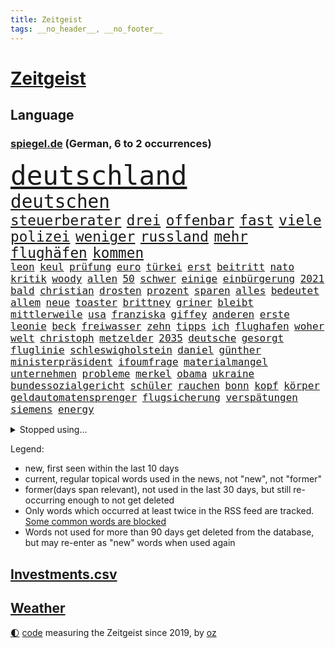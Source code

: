 ```yaml
---
title: Zeitgeist
tags: __no_header__, __no_footer__
---
```


# [Zeitgeist](https://oliz.io/zeitgeist/)

## Language

<h3><a href="https://www.spiegel.de" target="_blank">spiegel.de</a> (German, 6 to 2 occurrences)</h3>
<p style="font-family:monospace">
<span style="font-size:32pt"><a href="news_links.html#deutschland" class="current">deutschland</a></span>
<br>
<span style="font-size:22pt"><a href="news_links.html#deutschen" class="current">deutschen</a></span>
<br>
<span style="font-size:17pt"><a href="news_links.html#steuerberater" class="new">steuerberater</a></span>
<span style="font-size:17pt"><a href="news_links.html#drei" class="current">drei</a></span>
<span style="font-size:17pt"><a href="news_links.html#offenbar" class="current">offenbar</a></span>
<span style="font-size:17pt"><a href="news_links.html#fast" class="current">fast</a></span>
<span style="font-size:17pt"><a href="news_links.html#viele" class="current">viele</a></span>
<span style="font-size:17pt"><a href="news_links.html#polizei" class="current">polizei</a></span>
<span style="font-size:17pt"><a href="news_links.html#weniger" class="current">weniger</a></span>
<span style="font-size:17pt"><a href="news_links.html#russland" class="current">russland</a></span>
<span style="font-size:17pt"><a href="news_links.html#mehr" class="current">mehr</a></span>
<span style="font-size:17pt"><a href="news_links.html#flughäfen" class="current">flughäfen</a></span>
<span style="font-size:17pt"><a href="news_links.html#kommen" class="current">kommen</a></span>
<br>
<span style="font-size:12pt"><a href="news_links.html#leon" class="current">leon</a></span>
<span style="font-size:12pt"><a href="news_links.html#keul" class="new">keul</a></span>
<span style="font-size:12pt"><a href="news_links.html#prüfung" class="current">prüfung</a></span>
<span style="font-size:12pt"><a href="news_links.html#euro" class="current">euro</a></span>
<span style="font-size:12pt"><a href="news_links.html#türkei" class="current">türkei</a></span>
<span style="font-size:12pt"><a href="news_links.html#erst" class="current">erst</a></span>
<span style="font-size:12pt"><a href="news_links.html#beitritt" class="current">beitritt</a></span>
<span style="font-size:12pt"><a href="news_links.html#nato" class="current">nato</a></span>
<span style="font-size:12pt"><a href="news_links.html#kritik" class="current">kritik</a></span>
<span style="font-size:12pt"><a href="news_links.html#woody" class="new">woody</a></span>
<span style="font-size:12pt"><a href="news_links.html#allen" class="current">allen</a></span>
<span style="font-size:12pt"><a href="news_links.html#50" class="current">50</a></span>
<span style="font-size:12pt"><a href="news_links.html#schwer" class="current">schwer</a></span>
<span style="font-size:12pt"><a href="news_links.html#einige" class="current">einige</a></span>
<span style="font-size:12pt"><a href="news_links.html#einbürgerung" class="new">einbürgerung</a></span>
<span style="font-size:12pt"><a href="news_links.html#2021" class="current">2021</a></span>
<span style="font-size:12pt"><a href="news_links.html#bald" class="current">bald</a></span>
<span style="font-size:12pt"><a href="news_links.html#christian" class="current">christian</a></span>
<span style="font-size:12pt"><a href="news_links.html#drosten" class="current">drosten</a></span>
<span style="font-size:12pt"><a href="news_links.html#prozent" class="current">prozent</a></span>
<span style="font-size:12pt"><a href="news_links.html#sparen" class="current">sparen</a></span>
<span style="font-size:12pt"><a href="news_links.html#alles" class="current">alles</a></span>
<span style="font-size:12pt"><a href="news_links.html#bedeutet" class="current">bedeutet</a></span>
<span style="font-size:12pt"><a href="news_links.html#allem" class="current">allem</a></span>
<span style="font-size:12pt"><a href="news_links.html#neue" class="current">neue</a></span>
<span style="font-size:12pt"><a href="news_links.html#toaster" class="new">toaster</a></span>
<span style="font-size:12pt"><a href="news_links.html#brittney" class="current">brittney</a></span>
<span style="font-size:12pt"><a href="news_links.html#griner" class="current">griner</a></span>
<span style="font-size:12pt"><a href="news_links.html#bleibt" class="current">bleibt</a></span>
<span style="font-size:12pt"><a href="news_links.html#mittlerweile" class="current">mittlerweile</a></span>
<span style="font-size:12pt"><a href="news_links.html#usa" class="current">usa</a></span>
<span style="font-size:12pt"><a href="news_links.html#franziska" class="new">franziska</a></span>
<span style="font-size:12pt"><a href="news_links.html#giffey" class="new">giffey</a></span>
<span style="font-size:12pt"><a href="news_links.html#anderen" class="current">anderen</a></span>
<span style="font-size:12pt"><a href="news_links.html#erste" class="current">erste</a></span>
<span style="font-size:12pt"><a href="news_links.html#leonie" class="new">leonie</a></span>
<span style="font-size:12pt"><a href="news_links.html#beck" class="current">beck</a></span>
<span style="font-size:12pt"><a href="news_links.html#freiwasser" class="new">freiwasser</a></span>
<span style="font-size:12pt"><a href="news_links.html#zehn" class="current">zehn</a></span>
<span style="font-size:12pt"><a href="news_links.html#tipps" class="current">tipps</a></span>
<span style="font-size:12pt"><a href="news_links.html#ich" class="current">ich</a></span>
<span style="font-size:12pt"><a href="news_links.html#flughafen" class="current">flughafen</a></span>
<span style="font-size:12pt"><a href="news_links.html#woher" class="current">woher</a></span>
<span style="font-size:12pt"><a href="news_links.html#welt" class="current">welt</a></span>
<span style="font-size:12pt"><a href="news_links.html#christoph" class="current">christoph</a></span>
<span style="font-size:12pt"><a href="news_links.html#metzelder" class="new">metzelder</a></span>
<span style="font-size:12pt"><a href="news_links.html#2035" class="current">2035</a></span>
<span style="font-size:12pt"><a href="news_links.html#deutsche" class="current">deutsche</a></span>
<span style="font-size:12pt"><a href="news_links.html#gesorgt" class="current">gesorgt</a></span>
<span style="font-size:12pt"><a href="news_links.html#fluglinie" class="current">fluglinie</a></span>
<span style="font-size:12pt"><a href="news_links.html#schleswigholstein" class="current">schleswigholstein</a></span>
<span style="font-size:12pt"><a href="news_links.html#daniel" class="current">daniel</a></span>
<span style="font-size:12pt"><a href="news_links.html#günther" class="current">günther</a></span>
<span style="font-size:12pt"><a href="news_links.html#ministerpräsident" class="current">ministerpräsident</a></span>
<span style="font-size:12pt"><a href="news_links.html#ifoumfrage" class="current">ifoumfrage</a></span>
<span style="font-size:12pt"><a href="news_links.html#materialmangel" class="new">materialmangel</a></span>
<span style="font-size:12pt"><a href="news_links.html#unternehmen" class="current">unternehmen</a></span>
<span style="font-size:12pt"><a href="news_links.html#probleme" class="current">probleme</a></span>
<span style="font-size:12pt"><a href="news_links.html#merkel" class="current">merkel</a></span>
<span style="font-size:12pt"><a href="news_links.html#obama" class="current">obama</a></span>
<span style="font-size:12pt"><a href="news_links.html#ukraine" class="current">ukraine</a></span>
<span style="font-size:12pt"><a href="news_links.html#bundessozialgericht" class="new">bundessozialgericht</a></span>
<span style="font-size:12pt"><a href="news_links.html#schüler" class="current">schüler</a></span>
<span style="font-size:12pt"><a href="news_links.html#rauchen" class="current">rauchen</a></span>
<span style="font-size:12pt"><a href="news_links.html#bonn" class="current">bonn</a></span>
<span style="font-size:12pt"><a href="news_links.html#kopf" class="current">kopf</a></span>
<span style="font-size:12pt"><a href="news_links.html#körper" class="current">körper</a></span>
<span style="font-size:12pt"><a href="news_links.html#geldautomatensprenger" class="current">geldautomatensprenger</a></span>
<span style="font-size:12pt"><a href="news_links.html#flugsicherung" class="current">flugsicherung</a></span>
<span style="font-size:12pt"><a href="news_links.html#verspätungen" class="current">verspätungen</a></span>
<span style="font-size:12pt"><a href="news_links.html#siemens" class="current">siemens</a></span>
<span style="font-size:12pt"><a href="news_links.html#energy" class="current">energy</a></span>
</p>
<details>
<summary>Stopped using...</summary>
<p class="former" style="font-size:12pt">
aufgerufen(615) aussicht(615) tobt(615) vfl(615) wolfsburg(615) drama(614) geschichten(614) wirkte(614) gefährden(613) herbert(613) nötig(613) siegt(613) tieren(613) torjäger(613) vergeblich(613) achtelfinale(612) depressionen(612) einzelhandel(612) italiens(612) kliniken(612) sicherheitsbehörden(612) usaußenminister(612) bücher(611) ebenfalls(611) entwarnung(611) jugend(611) lebenslanger(611) marcel(611) präsidentschaftswahl(611) prüfen(611) senat(611) woran(611) angeblichen(610) boot(610) bundespolizei(610) daher(610) inter(610) krankenhäusern(610) negativ(610) scheinen(610) sechsten(610) ungewöhnlich(610) xi(610) bochum(609) debüt(609) ignoriert(609) leiten(609) rb(609) rennen(609) ringt(609) stets(609) streng(609) 130(608) aktien(608) bmw(608) brutale(608) bundesweite(608) einzug(608) erneute(608) gewaltige(608) meldete(608) serien(608) uhr(608) vergewaltigt(608) weshalb(608) wieler(608) zweier(608) ankunft(607) bekämpfung(607) entlässt(607) fabrik(607) freiburg(607) geschrieben(607) hinterlassen(607) kaputt(607) kochinstitut(607) landkreis(607) mali(607) seltenen(607) verheerenden(607) übt(607) belastet(606) bittere(606) dietmar(606) geändert(606) himmel(606) konzentrieren(606) walter(606) österreichs(606) andré(605) berichte(605) coronaimpfstoff(605) gebaut(605) kennt(605) konflikte(605) nominiert(605) rechtsextreme(605) schuldig(605) suspendiert(605) venezuela(605) verteilt(605) angebliche(604) beschwerden(604) bestimmt(604) diplomaten(604) erkennen(604) leid(604) regionen(604) stück(604) trennt(604) großbritanniens(603) härter(603) nahmen(603) politikerinnen(603) radsport(603) verteilung(603) wofür(603) zusammenarbeit(603) ehre(602) eindämmen(602) ertragen(602) finanzieren(602) kulissen(602) sc(602) schadet(602) studien(602) karte(601) punkten(601) richtige(601) e(600) manuel(600) reiste(600) trafen(600) 61(599) freilassung(599) geldstrafe(599) marke(599) meist(599) times(599) beschließen(598) ergibt(598) gestürzt(598) schwester(598) leichte(597) männliche(597) womit(597) 900(596) attentäter(596) entwickeln(596) kehrte(596) lücke(596) aktie(594) beantragt(594) geprägt(594) half(594) park(594) sendung(594) töten(594) 28(593) ministerpräsidentin(593) zukünftig(593) bande(592) mangel(592) verzweifelten(592) beiträge(591) beteiligen(591) marsch(591) rechtzeitig(591) rkichef(591) anzeichen(590) brechen(590) erderwärmung(590) geimpft(590) nachgewiesen(590) rivale(590) abgewiesen(589) pandemiebekämpfung(589) rettete(589) treiben(589) architekt(588) empfängt(587) erinnerung(587) händler(587) praktisch(587) enttäuschung(586) fernsehen(585) meines(585) iss(584) moderatorin(584) rose(584) überschritten(584) kracht(583) verhandeln(583) digital(582) nirgendwo(582) fortsetzung(581) papier(581) begrüßt(580) coronaauflagen(580) engpässe(580) hausarrest(580) rückstand(580) startete(580) bester(579) leider(578) sportler(578) ämter(578) erstochen(577) hand(577) trauern(577) enthüllungen(576) 2010(575) benötigen(575) bundeswehrsoldaten(575) jurist(575) runden(575) lockerungen(574) gewarnt(573) aktivist(572) termine(570) schwung(569) erfolgreichen(568) sogenannten(568) gruppen(567) gesundheitliche(566) laufbahn(562) unterbrochen(561) drohne(558) grüner(558) inseln(557) ungewöhnlichen(557) bbc(556) verursachte(555) csupolitiker(552) gewusst(548) aktionen(547) bösen(547) flog(543) erben(533) londons(527) nachrichtenagentur(511) lahmgelegt(472) unzureichend(472) direkten(470) bein(469) 4000(467) herren(467) konkreten(466) niemals(455) promille(454) inzidenzen(451) geimpften(449) elfjährigen(447) verantwortliche(445) investor(442) 15jähriger(439) prozessauftakt(423) airline(417) banken(414) genesen(396) nationaltrainer(390) schwerste(390) besonderes(389) johansson(384) genossen(379) kugel(379) gefilmt(377) gesichtet(374) stärkere(372) riesiger(371) argument(368) formiert(359) höherer(357) stundenlang(357) eröffnung(354) terroranschlag(352) profil(349) staatschefs(346) verwandten(343) veröffentlichung(341) absolviert(339) vierter(338) kilogramm(337) kämpften(335) festgehalten(333) schließung(333) gewartet(331) ralf(330) c(323) global(321) hamburgs(320) sichtbar(319) holocaustüberlebende(318) schutzmaßnahmen(318) vollständige(317) gremium(315) verzögerung(314) gesund(313) superstars(313) amoklauf(312) inszenieren(312) fossilen(310) jinping(306) sirenen(306) 700(304) schuhe(304) unterdrückung(304) garage(301) konzerns(301) dirk(293) europäisches(293) lina(292) zurückziehen(291) betreffen(290) günstiges(289) regierte(289) paket(288) kohleausstieg(284) wahrscheinlicher(284) hoffenheim(283) löscht(283) gemeinschaft(278) grenzzaun(278) papiere(277) befreiung(275) tsg(275) ließe(274) optimismus(274) teamkollege(273) erreichte(270) integration(269) kalten(266) wachsende(266) basis(264) manuela(263) befragt(262) entstanden(262) spiegelkorrespondent(261) elfjährige(260) jeffrey(259) vorteil(259) denkbar(255) historisches(255) bruch(254) floyd(254) zürich(254) auftritten(253) landtagswahl(253) abhängigkeit(252) belfast(252) jüdischen(252) schwesig(252) vorfeld(252) großbank(251) militärmanöver(251) verirrt(251) exportiert(250) kursieren(249) aufholjagd(248) australiens(247) rechtsradikale(247) höhle(246) gehofft(244) minus(244) beider(243) dreier(243) station(243) mischen(242) zentralen(242) krankenkasse(241) empfehlen(240) verschlechtert(238) wilde(238) zurückgezogen(238) swiss(237) bizarren(236) gedrängt(236) stau(236) einschätzungen(235) follower(235) betrunken(233) kürze(233) spiegelrecherchen(233) rangnick(231) rosa(231) rotterdam(230) emir(229) vereinbart(229) importieren(225) schick(225) penny(224) police(224) umsetzung(224) einsturz(223) polnischer(223) kommentiert(221) zugeständnisse(221) ungewöhnliche(220) verhandler(220) kardashian(217) rechtsextremer(217) vorwand(215) beliebt(214) houston(214) marschiert(214) porträtiert(214) tornados(214) superreiche(213) westlicher(212) netflixserie(211) genf(209) case(207) unterhaltung(205) breite(204) falle(204) fußballs(204) globaler(204) hinrichtungen(204) unosicherheitsrat(203) vorsitzender(203) rufe(202) getrennte(200) militärischen(200) stürzten(199) khan(198) quadrat(196) taucht(196) pech(194) stillen(194) vorstandschef(193) aufgespürt(192) auseinandersetzungen(192) außenministerium(192) entsteht(191) nagel(191) erwägen(188) management(188) modernisieren(187) ozean(187) vergangenes(187) amtsinhaber(186) meldung(185) menschenrechtslage(185) enormen(184) kanal(184) aston(183) falsches(182) sportliche(180) videochat(180) bestrafen(179) texte(179) verabschieden(179) unterirdischen(178) vollzogen(177) kuleba(175) unglücklich(175) brown(174) cnn(174) ewig(173) showdown(173) stimmte(173) erzwingen(172) geschildert(172) rasch(171) erleidet(170) juan(170) miliz(170) aufmischen(169) zuständig(169) downing(168) emotionale(168) geflohene(167) kriegsverbrecher(167) zerstörung(167) kriegsgebiet(166) pur(166) gleisen(165) maradona(165) rechtsstaat(165) südpazifik(165) offenbarte(164) langjährigen(163) kehrtwende(162) chinesisches(161) parat(160) supermärkten(160) alleingelassen(159) südosten(159) asien(158) deuten(158) gewaltigen(158) highlight(158) nutzlos(158) sozialleistungen(158) ingolstadt(157) krim(156) psychologin(156) schlüssel(156) juristischen(155) königlichen(155) sicherheitsgarantien(155) vorm(155) öffnete(155) ansprüche(154) carola(154) donezk(154) gefühlen(153) podcasts(153) mühsam(151) vatikans(151) zusammenhalt(151) elite(150) fähre(150) waffenstillstand(150) grafik(149) einbrecher(148) drohung(147) schwieriger(146) baute(145) mild(145) aggressive(144) dominant(144) nowitzki(144) nutzten(144) benutzen(143) trikot(143) dallas(141) mavericks(141) schnelltest(140) bundesarbeitsminister(139) einstufung(139) spendet(139) vielfalt(139) großbrand(138) streiken(138) albert(137) angebracht(137) anhand(135) teppich(135) täuschung(135) 1972(134) fitness(134) iraner(134) katars(134) allzeithoch(133) defizite(133) journalismus(133) testpflicht(133) zögerliche(133) anrede(132) elektronisch(132) handelte(132) klassenraum(132) population(132) speziell(132) verzweifeln(132) eigner(131) bestand(130) diabetes(130) gespürt(130) texanische(130) auffällig(129) satellitenbildern(128) serebrennikow(128) einheiten(127) massenmord(127) präsidium(127) ergeben(125) fehlverhalten(125) solo(125) fahrlässiger(124) scotland(124) staatengemeinschaft(124) yard(124) 23jährige(123) ehrendoktorwürde(122) missbrauchte(122) siegeszug(122) philosoph(121) regierungssitz(121) reichensteuer(121) schwarzenegger(121) bejubelt(120) reformiert(120) währungsfonds(120) dramatischer(119) fürchtete(119) knappe(119) monster(119) salah(118) artgenossen(117) zweistellige(117) neuseeländische(116) seoul(116) anhalten(115) diebstahls(115) untersuchungsbericht(115) akt(114) gedemütigt(114) herbei(114) lasten(114) pflegt(114) krasse(113) sarkastisch(113) don(112) sitz(112) tablet(112) verkehrskontrolle(112) abgedeckt(111) it(111) sturmböen(111) sturmtief(111) ansehen(110) gründlich(110) aufsichtsrat(109) funk(109) klares(108) zivilen(108) 40000(107) bezos(107) bnd(107) menschenrechtskommissarin(107) nestlé(107) realitystar(107) anzahl(106) sportlerin(106) glücksspiel(105) heidi(105) klum(105) initiative(104) prescht(104) theis(104) fieber(103) kluge(103) maus(103) zurückgewiesen(103) dubiosen(102) umzusetzen(102) windhorst(102) 80jährige(101) bretagne(101) flugkörper(101) travis(101) vergleichen(101) agent(100) befanden(100) pannen(100) spitzenkandidatin(100) überlebende(100) abgestimmt(99) baltischen(99) scott(99) taktik(99) litt(98) tinder(98) vorletzten(98) schwarzmeerflotte(97) sklaverei(97) impfdosis(96) rapperin(96) auslöst(95) westafrikanischen(95) beschwören(94) ressourcen(94) abgekommen(93) bibi(93) gewinnerin(93) pittsburgh(93) steelers(93) besatzung(92) prorussischer(92) regionalbahn(92) ukrainern(92) zähen(92) 1100(91) auftrat(91) austausch(91) bildungsnewsletter(91) donnerstagmorgen(91) putinregime(91) sicherheitsinteressen(91) ölpreis(91) anzutreten(90) auswanderern(90) dächer(90) missbrauchsfälle(90) nrwwahl(90) studio(90) örtlichen(90) absolvieren(89) geschäftsmänner(89) itzehoe(89) molotowcocktails(89) rosneft(89) schulklasse(89) babynahrung(88) bewaffnen(88) chefdiplomat(88) linkspartei(88) zunehmen(88) asienreise(87) dog(87) abbott(86) ampeln(86) ausländer(86) ferne(86) klimastiftung(86) robust(86) tina(86) waffenlobby(86) einstiger(85) graf(85) netrebko(85) radio(85) sperrte(85) treuen(85) vorankommen(85) achim(84) finnische(84) importstopp(84) luftschutzkeller(84) olena(84) reisegruppe(84) trickst(84) bekundet(83) exfreundin(83) fame(83) frauenleiche(83) gefangenschaft(83) netzsperren(83) obergrenze(83) schlucken(83) söldner(83) ungleiche(83) wappnen(83) amazonas(82) flächendeckend(82) iranische(82) lufthansatochter(82) rabatt(82) spendenaktion(82) terminals(82) austricksen(81) bundesgebiet(81) entnazifizierung(81) fotoprojekt(81) goldene(81) irpin(81) nächte(81) regisseurs(81) tweets(81) unterlegene(81) zugegeben(81) abhang(80) andauern(80) anden(80) ansteigen(80) cduministerpräsident(80) flüchtlingspolitik(80) fratzscher(80) innern(80) klassenerhalt(80) kot(80) schlaflose(80) aktionär(79) andrzej(79) duo(79) geschieht(79) hack(79) mädchens(79) pasta(79) scheinbar(79) wohngebiete(79) zank(79) altbundeskanzler(78) entbindungsstation(78) kriegswoche(78) wortbruch(78) ed(77) geschlossenen(77) bewegenden(76) dunkelziffer(76) entschlüsselt(76) links(76) pries(76) angriffskrieges(75) einsame(75) entlastungspaket(75) nutzern(75) rauchentwicklung(75) sexualisierte(75) sowjetpanzer(75) vereinbarte(75) handelsbeziehungen(74) ramstein(74) rar(74) tänzer(74) ablenkungsmanöver(73) destabilisieren(73) einmaligen(73) fürst(73) fürstin(73) hilflosigkeit(73) institutionen(73) kleidungsstück(73) sheeran(73) best(72) fachteam(72) fehlleistungen(72) fernsehsender(72) lieder(72) sibirien(72) sukyeol(72) yoon(72) delegationen(71) ernsthaften(71) kalt(71) magath(71) organisierte(71) aussagt(70) boliden(70) ergab(70) li(70) metro(70) mist(70) mittwochmorgen(70) natobeitritt(70) nähten(70) philippinischen(70) umgangen(70) downsyndrom(69) hungersnot(69) kraftstoff(69) mythen(69) peinliche(69) ukrainisch(69) assad(68) benachbarte(68) erfordert(68) sainz(68) true(68) cicero(67) exministerpräsident(67) faulheit(67) liveübertragung(67) nazanin(67) regie(67) verweis(67) zaghariratcliffe(67) firmengründer(66) neugeborene(66) pauschalen(66) vereint(66) überträgt(66) abtreibungsgesetz(65) erläutert(65) event(65) gegenbauer(65) natoübung(65) rhetorik(65) versenken(65) brüsseler(64) formel1rennen(64) psychologischer(64) riecht(64) bekunden(63) gräuel(63) interkontinentalrakete(63) kriegstage(63) poleposition(63) sandsäcken(63) sardinien(63) zusätzlicher(63) gebirge(62) gerichtssaal(62) humor(62) suchaktion(62) trophäe(62) impfpassskandal(61) jamaikakoalition(61) zuflucht(61) charakter(60) fahrgeschäfts(60) landesvorsitzende(60) lauschen(60) sascha(60) shanghais(60) turbo(60) fair(59) finanzchef(59) gegenwind(59) ruder(59) weichen(59) übernachten(59) ag(58) auslösen(58) christdemokraten(58) klimabewegung(58) missglückt(58) national(58) bühnen(57) rau(57) spannung(57) verbalen(57) afdabgeordneten(56) beruflichen(56) bremser(56) decke(56) mikrofon(56) streitereien(56) verspielte(56) zusammenstößen(56) anklagen(55) cabello(55) colonna(55) faktisch(55) islamistischer(55) reedereien(55) schwerverletzte(55) unterbrechung(55) geöffnet(54) wahrscheinlichkeit(54) wappnet(54) überfährt(54) butscha(53) einbrechen(53) gerd(53) lehrern(53) pakistans(53) reguläre(53) stadtteilen(53) wildnis(53) elend(52) großmutter(52) positives(52) hungerkrisen(51) litauischer(51) rechenschaft(51) schauspiel(51) arts(50) diplomat(50) helfern(50) imran(50) journalistinnen(50) mundnasenschutz(50) privathaushalte(50) terrors(50) updates(50) zweitgrößten(50) abgetrieben(49) bahnübergang(49) ehrenmord(49) einlass(49) impfkommission(49) konstanz(49) latein(49) vorfalls(49) gesamtsieg(48) kerzen(48) mietpreise(48) ostküste(48) titelkurs(48) umzugehen(48) wmvorrunde(48) leni(47) griechischer(46) mrs(46) patrik(46) rhabarber(46) andernfalls(45) beirren(45) cannes(45) lauterbachs(45) note(45) solingen(45) techniken(45) call(44) dwayne(44) ergreift(44) gastauftritt(44) habitus(44) haskins(44) kreditkarten(44) aushebeln(43) techmilliardär(43) 75000(42) anfragen(42) angeführt(42) beseitigen(42) georgiewa(42) iwfchefin(42) kristalina(42) pornoseite(42) schwedischen(42) öltanker(42) übungen(42) absehbar(41) better(41) klopps(41) run(41) sicherheitskräften(41) spitzenkoch(41) visite(41) bulls(40) chicago(40) cronenberg(40) entsprechendes(40) erstattet(40) implodieren(40) partout(40) anwesenheit(39) championsleaguesieg(39) dc(39) gebildet(39) konzepten(39) panikattacke(39) abnutzungskrieg(38) besatzungen(38) cessna(38) fach(38) gentleman(38) hitzig(38) kreditkartendaten(38) nbaplayoffs(38) stall(38) auftraggeber(37) beleuchtung(37) diversität(37) generalstaatsanwaltschaft(37) internierungslager(37) unterm(37) urin(37) wirtschaftsgrößen(37) zelebriert(37) chatgruppe(36) geflohenen(36) interviews(36) pokalfinale(36) streich(36) bert(35) errichten(35) gedruckt(35) heimrennen(35) hektik(35) romy(35) enthüllung(34) massengräber(34) niederzulegen(34) parteichefin(34) starbucks(34) 2009(33) ablesen(33) betrugsvorwürfen(33) brocken(33) exregierungschef(33) harter(33) nördlichen(33) abgeordneter(32) ausgiebig(32) erfuhr(32) hartem(32) kopenhagen(32) staatsanwaltschaften(32) süchtig(32) unterliegt(32) würdigt(32) löffeln(31) meeressäuger(31) schwesigs(31) seeblockade(31) thiago(31) anhören(30) eishockeywm(30) lokalpolitiker(30) zustände(30) catherine(29) ehrt(29) eingeschätzt(29) irreführender(29) kühl(29) ancelotti(28) bezweckt(28) brände(28) carlo(28) engländer(28) gläserne(28) mangelnder(28) salvador(28) sohns(28) verbliebene(28) a350(27) act(27) franzosen(27) hsbc(27) kreisliga(27) lektion(27) satire(27) abgesetzter(26) gaslieferstopps(26) spiegelbild(26) trennten(26) bundesverwaltungsgericht(25) gepardpanzer(25) ikonische(25) mckinsey(25) palästinensischen(25) werkzeug(25) annehmen(24) entzug(24) extremhitze(24) fluggeräte(24) gesetzte(24) kartenzahlungen(24) nutzerinnen(24) renovierung(24) steuerhinterziehung(24) appellieren(23) d'italia(23) eindrücklich(23) giro(23) involviert(23) mangelhafte(23) uneinigkeit(23) unsichere(23) anonymen(22) ehrenpreis(22) entwaldung(22) erforschung(22) gebetet(22) mehreinnahmen(22) nötigung(22) zeitfahren(22) airport(21) ber(21) empfohlen(21) ewan(21) gewaltverbrechens(21) hauptstadtflughafen(21) kapert(21) kontinente(21) motorisierten(21) testverhaltens(21) verdorren(21) verlaufen(21) verzweiflung(21) vorführt(21) beckers(20) helmen(20) kundschaft(20) simplen(20) sozialdemokrat(20) amtskollege(19) computer(19) erlass(19) feedback(19) gewaltvorwürfe(19) geplantes(18) komponiert(18) neuneurotickets(18) nordirlands(18) ständiger(18) sutter(18) unternehmern(18) wirre(18) yvonne(18) 14jährigen(17) kopfschmerzen(17) musikern(17) unterlagen(17) about(16) ausgebaut(16) gebrauchen(16) kryptoqueen(16) mental(16) nft(16) royale(16) suleiman(16) viersen(16) wütete(16) 105(15) ecuadorianer(15) gefahndet(15) homolka(15) kollegs(15) maverickpremiere(15) umweltorganisation(15) unterhauses(15) 152(14) abspeisen(14) ackerbau(14) atomwaffenprogramm(14) ehrenpalme(14) hindley(14) jai(14) laune(14) leverkusens(14) schutzmasken(14) tschechen(14) veganen(14) vorwahl(14) yates(14) ölraffinerie(14) ablehnt(13) black(13) fahimi(13) profifußball(13) relegation(13) rundfunkanstalt(13) yasmin(13) 31jähriger(12) beileid(12) conference(12) finnischen(12) qualitäten(12) time(12) totes(12) vermelden(12) waffengewalt(12) zerstrittener(12) zuschalten(12) überraschungssieg(12) anzumerken(11) basta(11) erschien(11) herrschende(11) klimazielen(11) latzel(11) pastor(11) privatleben(11) selbstversuch(11) urlaubsziel(11)
</p>
</details>
<p>Legend:
<ul>
<li><span class="new">new</span>, first seen within the last 10 days</li>
<li><span class="current">current</span>, regular topical words used in the news, not "new", not "former"</li>
<li><span class="former">former(days span relevant)</span>, not used in the last 30 days, but still re-occurring enough to not get deleted</li>
<li>Only words which occurred at least twice in the RSS feed are tracked. <a href="language/filters.py">Some common words are blocked</a></li>
<li>Words not used for more than 90 days get deleted from the database, but may re-enter as "new" words when used again</li>
</ul>
</p>

## [Investments](investments.html)[.csv](investments.csv)

## [Weather](weather.html)

<footer>
<a href="javascript:toggleTheme()" class="nav">🌓</a>
<a href="https://github.com/ooz/zeitgeist">code</a> measuring the Zeitgeist since 2019, by <a href="https://oliz.io">oz</a>
</footer>
